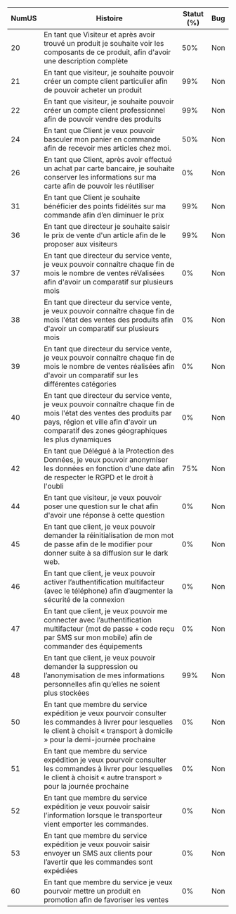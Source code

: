 | NumUS  | Histoire                                                                                                 | Statut (%) | Bug  |
|-----|----------------------------------------------------------------------------------------------------------|------------|------|
| 20  | En tant que Visiteur et après avoir trouvé un produit je souhaite voir les composants de ce produit, afin d'avoir une description complète | 50%        | Non  |
| 21  | En tant que visiteur, je souhaite pouvoir créer un compte client particulier afin de pouvoir acheter un produit | 99%       | Non  |
| 22  | En tant que visiteur, je souhaite pouvoir créer un compte client professionnel afin de pouvoir vendre des produits | 99%        | Non  |
| 24  | En tant que Client je veux pouvoir basculer mon panier en commande afin de recevoir mes articles chez moi. | 50%        | Non  |
| 26  | En tant que Client, après avoir effectué un achat par carte bancaire, je souhaite conserver les informations sur ma carte afin de pouvoir les réutiliser | 0%        | Non  |
| 31  |En tant que Client je souhaite bénéficier des points fidélités sur ma commande afin d’en diminuer le prix | 99%        | Non  |
| 36 | En tant que directeur je souhaite saisir le prix de vente d'un article afin de le proposer aux visiteurs | 99%        | Non  |
| 37 | En tant que directeur du service vente, je veux pouvoir connaître chaque fin de mois le nombre de ventes réValisées afin d'avoir un comparatif sur plusieurs mois | 0%        | Non  |
| 38 | En tant que directeur du service vente, je veux pouvoir connaître chaque fin de mois l'état des ventes des produits afin d'avoir un comparatif sur plusieurs mois | 0%        | Non  |
| 39 | En tant que directeur du service vente, je veux pouvoir connaître chaque fin de mois le nombre de ventes réalisées afin d'avoir un comparatif sur les différentes catégories | 0%        | Non  |
| 40 | En tant que directeur du service vente, je veux pouvoir connaître chaque fin de mois l'état des ventes des produits par pays, région et ville afin d'avoir un comparatif des zones géographiques les plus dynamiques | 0%        | Non  |
| 42 | En tant que Délégué à la Protection des Données, je veux pouvoir anonymiser les données en fonction d'une date afin de respecter le RGPD et le droit à l'oubli | 75%        | Non  |
| 44 | En tant que visiteur, je veux pouvoir poser une question sur le chat afin d'avoir une réponse à cette question | 0%        | Non  |
| 45 | En tant que client, je veux pouvoir demander la réinitialisation de mon mot de passe afin de le modifier pour donner suite à sa diffusion sur le dark web. | 0%        | Non  |
| 46 | En tant que client, je veux pouvoir activer l’authentification multifacteur (avec le téléphone) afin d’augmenter la sécurité de la connexion | 0%        | Non  |
| 47 | En tant que client, je veux pouvoir me connecter avec l’authentification multifacteur (mot de passe + code reçu par SMS sur mon mobile) afin de commander des équipements | 0%        | Non  |
| 48 | En tant que client, je veux pouvoir demander la suppression ou l’anonymisation de mes informations personnelles afin qu’elles ne soient plus stockées | 99%        | Non  |
| 50 | En tant que membre du service expédition je veux pourvoir consulter les commandes à livrer pour lesquelles le client à choisit « transport à domicile » pour la demi-journée prochaine | 0%        | Non  |
| 51 | En tant que membre du service expédition je veux pourvoir consulter les commandes à livrer pour lesquelles le client à choisit « autre transport » pour la journée prochaine | 0%        | Non  |
| 52 | En tant que membre du service expédition je veux pouvoir saisir l’information lorsque le transporteur vient emporter les commandes. | 0%        | Non  |
| 53 | En tant que membre du service expédition je veux pouvoir saisir envoyer un SMS aux clients pour l’avertir que les commandes sont expédiées | 0%        | Non  |
| 60 | En tant que membre du service je veux pourvoir mettre un produit en promotion afin de favoriser les ventes | 0%        | Non  |
